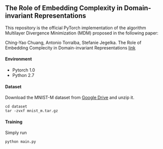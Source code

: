 ## The Role of Embedding Complexity in Domain-invariant Representations
This repository is the official PyTorch implementation of the algorithm Multilayer Divergence Minimization (MDM) proposed in the following paper:   

Ching-Yao Chuang, Antonio Torralba, Stefanie Jegelka. The Role of Embedding Complecity in Domain-invariant Representations [link](https://arxiv.org/pdf/1910.05804.pdf)

#### Environment
- Pytorch 1.0
- Python 2.7

#### Dataset

Download the MNIST-M dataset from [Google Drive](https://drive.google.com/open?id=1iij6oj3akjJtaVe9eV-6UnRPJSO4GpdH) and unzip it. 
```
cd dataset
tar -zvxf mnist_m.tar.gz
```

#### Training
Simply run

```
python main.py
```
